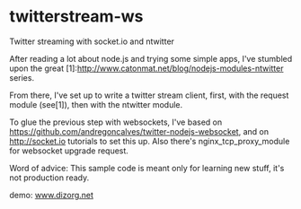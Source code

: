 twitterstream-ws
================

Twitter streaming with socket.io and ntwitter

After reading a lot about node.js and trying some simple apps, I've stumbled upon the great [1]:http://www.catonmat.net/blog/nodejs-modules-ntwitter series.

From there, I've set up to write a twitter stream client, first, with the request module (see[1]), then with the ntwitter module.

To glue the previous step with websockets, I've based on https://github.com/andregoncalves/twitter-nodejs-websocket, and on http://socket.io tutorials to set this up. Also there's nginx_tcp_proxy_module for websocket upgrade request.

Word of advice: This sample code is meant only for learning new stuff, it's not production ready.

demo: www.dizorg.net
